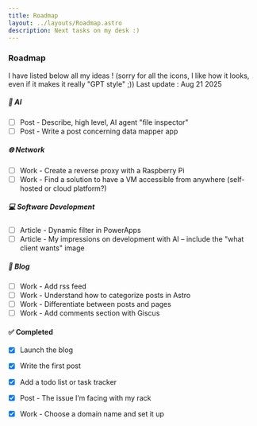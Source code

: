```yaml
---
title: Roadmap
layout: ../layouts/Roadmap.astro
description: Next tasks on my desk :)
--- 
```


### Roadmap

I have listed below all my ideas ! (sorry for all the icons, I like how it looks, even if it makes it really "GPT style" ;))
Last update : Aug 21 2025

##### 🤖 AI
- [ ] Post - Describe, high level, AI agent "file inspector"
- [ ] Post - Write a post concerning data mapper app

##### 🌐 Network
- [ ] Work - Create a reverse proxy with a Raspberry Pi
- [ ] Work - Find a solution to have a VM accessible from anywhere (self-hosted or cloud platform?)

##### 💻 Software Development
- [ ] Article - Dynamic filter in PowerApps
- [ ] Article - My impressions on development with AI – include the "what client wants" image

##### 📝 Blog
- [ ] Work - Add rss feed
- [ ] Work - Understand how to categorize posts in Astro
- [ ] Work - Differentiate between posts and pages
- [ ] Work - Add comments section with Giscus

#### ✅ Completed
- [x] Launch the blog
- [x] Write the first post
- [x] Add a todo list or task tracker
- [x] Post - The issue I’m facing with my rack
- [x] Work - Choose a domain name and set it up

